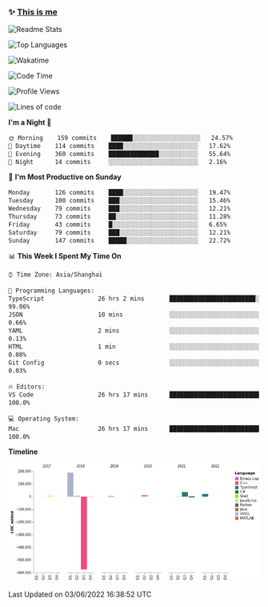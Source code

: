 <!--

**icyzeroice/icyzeroice** is a ✨ _special_ ✨ repository because its `README.md` (this file) appears on your GitHub profile.

Here are some ideas to get you started:

- 🔭 I’m currently working on ...
- 🌱 I’m currently learning ...
- 👯 I’m looking to collaborate on ...
- 🤔 I’m looking for help with ...
- 💬 Ask me about ...
- 📫 How to reach me: ...
- 😄 Pronouns: ...
- ⚡ Fun fact: ...

-->

### ✨ [This is me](https://shakugan.fandom.com/wiki/Serment)

![Readme Stats](https://github-readme-stats.vercel.app/api?username=icyzeroice)

![Top Languages](https://github-readme-stats.vercel.app/api/top-langs/?username=icyzeroice&exclude_repo=scutie2015-digimon&layout=compact&langs_count=5)

![Wakatime](https://github-readme-stats.vercel.app/api/wakatime?username=icyzeroice)

<!--START_SECTION:waka-->
![Code Time](http://img.shields.io/badge/Code%20Time-0%20secs-blue)

![Profile Views](http://img.shields.io/badge/Profile%20Views-0-blue)

![Lines of code](https://img.shields.io/badge/From%20Hello%20World%20I%27ve%20Written--293%20Thousand%20lines%20of%20code-blue)

**I'm a Night 🦉** 

```text
🌞 Morning    159 commits    ██████░░░░░░░░░░░░░░░░░░░   24.57% 
🌆 Daytime    114 commits    ████░░░░░░░░░░░░░░░░░░░░░   17.62% 
🌃 Evening    360 commits    ██████████████░░░░░░░░░░░   55.64% 
🌙 Night      14 commits     ░░░░░░░░░░░░░░░░░░░░░░░░░   2.16%

```
📅 **I'm Most Productive on Sunday** 

```text
Monday       126 commits    ████░░░░░░░░░░░░░░░░░░░░░   19.47% 
Tuesday      100 commits    ███░░░░░░░░░░░░░░░░░░░░░░   15.46% 
Wednesday    79 commits     ███░░░░░░░░░░░░░░░░░░░░░░   12.21% 
Thursday     73 commits     ██░░░░░░░░░░░░░░░░░░░░░░░   11.28% 
Friday       43 commits     █░░░░░░░░░░░░░░░░░░░░░░░░   6.65% 
Saturday     79 commits     ███░░░░░░░░░░░░░░░░░░░░░░   12.21% 
Sunday       147 commits    █████░░░░░░░░░░░░░░░░░░░░   22.72%

```


📊 **This Week I Spent My Time On** 

```text
⌚︎ Time Zone: Asia/Shanghai

💬 Programming Languages: 
TypeScript               26 hrs 2 mins       ████████████████████████░   99.06% 
JSON                     10 mins             ░░░░░░░░░░░░░░░░░░░░░░░░░   0.66% 
YAML                     2 mins              ░░░░░░░░░░░░░░░░░░░░░░░░░   0.13% 
HTML                     1 min               ░░░░░░░░░░░░░░░░░░░░░░░░░   0.08% 
Git Config               0 secs              ░░░░░░░░░░░░░░░░░░░░░░░░░   0.03%

🔥 Editors: 
VS Code                  26 hrs 17 mins      █████████████████████████   100.0%

💻 Operating System: 
Mac                      26 hrs 17 mins      █████████████████████████   100.0%

```

**Timeline**

![Chart not found](https://raw.githubusercontent.com/icyzeroice/icyzeroice/main/charts/bar_graph.png) 


 Last Updated on 03/06/2022 16:38:52 UTC
<!--END_SECTION:waka-->

<!--

### Related
- https://github.com/abhisheknaiidu/awesome-github-profile-readme
- https://github.com/coderjojo/creative-profile-readme
- https://github.com/elangosundar/awesome-README-templates
- https://github.com/durgeshsamariya/awesome-github-profile-readme-templates
- https://github.com/anmol098/waka-readme-stats

-->

